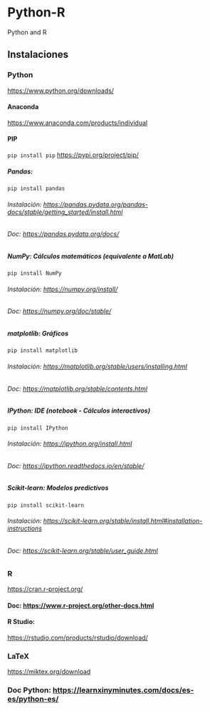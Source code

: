 # Python-R
Python and R

## Instalaciones

### Python
https://www.python.org/downloads/

#### Anaconda
https://www.anaconda.com/products/individual

#### PIP
```pip install pip```
https://pypi.org/project/pip/

##### Pandas: 
```pip install pandas```
###### Instalación: https://pandas.pydata.org/pandas-docs/stable/getting_started/install.html
###### Doc: https://pandas.pydata.org/docs/

##### NumPy: Cálculos matemáticos (equivalente a MatLab)
```pip install NumPy```
###### Instalación: https://numpy.org/install/
###### Doc: https://numpy.org/doc/stable/

##### matplotlib: Gráficos
```pip install matplotlib```
###### Instalación: https://matplotlib.org/stable/users/installing.html
###### Doc: https://matplotlib.org/stable/contents.html

##### IPython: IDE (notebook - Cálculos interactivos)
```pip install IPython```
###### Instalación: https://ipython.org/install.html
###### Doc: https://ipython.readthedocs.io/en/stable/

##### Scikit-learn: Modelos predictivos
```pip install scikit-learn```
###### Instalación: https://scikit-learn.org/stable/install.html#installation-instructions
###### Doc: https://scikit-learn.org/stable/user_guide.html


### R
https://cran.r-project.org/

#### Doc: https://www.r-project.org/other-docs.html

#### R Studio:
https://rstudio.com/products/rstudio/download/


### LaTeX
https://miktex.org/download

### Doc Python: https://learnxinyminutes.com/docs/es-es/python-es/